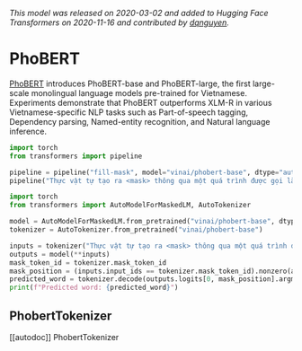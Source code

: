 <!--Copyright 2020 The HuggingFace Team. All rights reserved.

Licensed under the Apache License, Version 2.0 (the "License"); you may not use this file except in compliance with
the License. You may obtain a copy of the License at

http://www.apache.org/licenses/LICENSE-2.0

Unless required by applicable law or agreed to in writing, software distributed under the License is distributed on
an "AS IS" BASIS, WITHOUT WARRANTIES OR CONDITIONS OF ANY KIND, either express or implied. See the License for the
specific language governing permissions and limitations under the License.

⚠️ Note that this file is in Markdown but contain specific syntax for our doc-builder (similar to MDX) that may not be
rendered properly in your Markdown viewer.

-->
*This model was released on 2020-03-02 and added to Hugging Face Transformers on 2020-11-16 and contributed by [dqnguyen](https://huggingface.co/dqnguyen).*

# PhoBERT

[PhoBERT](https://huggingface.co/papers/2020.findings-emnlp.92.pdf) introduces PhoBERT-base and PhoBERT-large, the first large-scale monolingual language models pre-trained for Vietnamese. Experiments demonstrate that PhoBERT outperforms XLM-R in various Vietnamese-specific NLP tasks such as Part-of-speech tagging, Dependency parsing, Named-entity recognition, and Natural language inference.

<hfoptions id="usage">
<hfoption id="Pipeline">

```py
import torch
from transformers import pipeline

pipeline = pipeline("fill-mask", model="vinai/phobert-base", dtype="auto")
pipeline("Thực vật tự tạo ra <mask> thông qua một quá trình được gọi là quang hợp.")
```

</hfoption>
<hfoption id="AutoModel">

```py
import torch
from transformers import AutoModelForMaskedLM, AutoTokenizer

model = AutoModelForMaskedLM.from_pretrained("vinai/phobert-base", dtype="auto")
tokenizer = AutoTokenizer.from_pretrained("vinai/phobert-base")

inputs = tokenizer("Thực vật tự tạo ra <mask> thông qua một quá trình được gọi là quang hợp.", return_tensors="pt")
outputs = model(**inputs)
mask_token_id = tokenizer.mask_token_id
mask_position = (inputs.input_ids == tokenizer.mask_token_id).nonzero(as_tuple=True)[1]
predicted_word = tokenizer.decode(outputs.logits[0, mask_position].argmax(dim=-1))
print(f"Predicted word: {predicted_word}")
```

</hfoption>
</hfoptions>

## PhobertTokenizer

[[autodoc]] PhobertTokenizer

